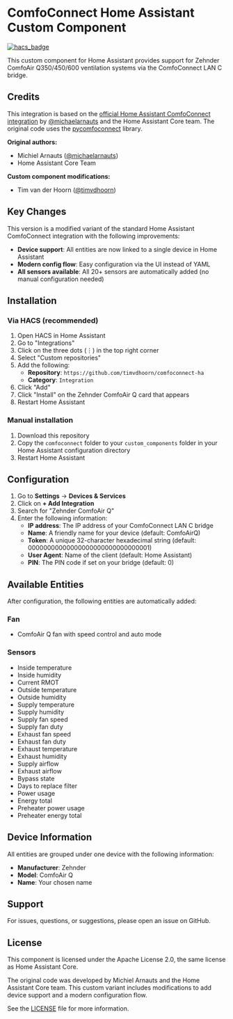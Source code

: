 # ComfoConnect Home Assistant Custom Component

[![hacs_badge](https://img.shields.io/badge/HACS-Custom-41BDF5.svg)](https://github.com/hacs/integration)

This custom component for Home Assistant provides support for Zehnder ComfoAir Q350/450/600 ventilation systems via the ComfoConnect LAN C bridge.

## Credits

This integration is based on the [official Home Assistant ComfoConnect integration](https://www.home-assistant.io/integrations/comfoconnect) by [@michaelarnauts](https://github.com/michaelarnauts) and the Home Assistant Core team. The original code uses the [pycomfoconnect](https://github.com/michaelarnauts/comfoconnect) library.

**Original authors:**
- Michiel Arnauts ([@michaelarnauts](https://github.com/michaelarnauts))
- Home Assistant Core Team

**Custom component modifications:**
- Tim van der Hoorn ([@timvdhoorn](https://github.com/timvdhoorn))

## Key Changes

This version is a modified variant of the standard Home Assistant ComfoConnect integration with the following improvements:

- **Device support**: All entities are now linked to a single device in Home Assistant
- **Modern config flow**: Easy configuration via the UI instead of YAML
- **All sensors available**: All 20+ sensors are automatically added (no manual configuration needed)

## Installation

### Via HACS (recommended)

1. Open HACS in Home Assistant
2. Go to "Integrations"
3. Click on the three dots (⋮) in the top right corner
4. Select "Custom repositories"
5. Add the following:
   - **Repository**: `https://github.com/timvdhoorn/comfoconnect-ha`
   - **Category**: `Integration`
6. Click "Add"
7. Click "Install" on the Zehnder ComfoAir Q card that appears
8. Restart Home Assistant

### Manual installation

1. Download this repository
2. Copy the `comfoconnect` folder to your `custom_components` folder in your Home Assistant configuration directory
3. Restart Home Assistant

## Configuration

1. Go to **Settings** → **Devices & Services**
2. Click on **+ Add Integration**
3. Search for "Zehnder ComfoAir Q"
4. Enter the following information:
   - **IP address**: The IP address of your ComfoConnect LAN C bridge
   - **Name**: A friendly name for your device (default: ComfoAirQ)
   - **Token**: A unique 32-character hexadecimal string (default: 00000000000000000000000000000001)
   - **User Agent**: Name of the client (default: Home Assistant)
   - **PIN**: The PIN code if set on your bridge (default: 0)

## Available Entities

After configuration, the following entities are automatically added:

### Fan
- ComfoAir Q fan with speed control and auto mode

### Sensors
- Inside temperature
- Inside humidity
- Current RMOT
- Outside temperature
- Outside humidity
- Supply temperature
- Supply humidity
- Supply fan speed
- Supply fan duty
- Exhaust fan speed
- Exhaust fan duty
- Exhaust temperature
- Exhaust humidity
- Supply airflow
- Exhaust airflow
- Bypass state
- Days to replace filter
- Power usage
- Energy total
- Preheater power usage
- Preheater energy total

## Device Information

All entities are grouped under one device with the following information:
- **Manufacturer**: Zehnder
- **Model**: ComfoAir Q
- **Name**: Your chosen name

## Support

For issues, questions, or suggestions, please open an issue on GitHub.

## License

This component is licensed under the Apache License 2.0, the same license as Home Assistant Core.

The original code was developed by Michiel Arnauts and the Home Assistant Core team. This custom variant includes modifications to add device support and a modern configuration flow.

See the [LICENSE](LICENSE) file for more information.
